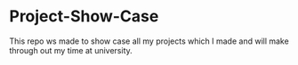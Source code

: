 # Project-Show-Case
This repo ws made to show case all my projects which I made and will make through out my time at university.
